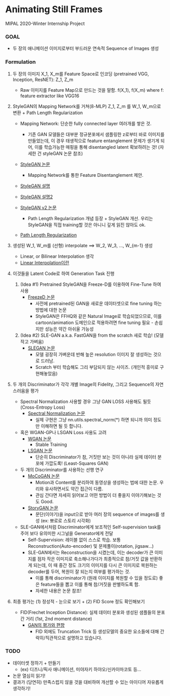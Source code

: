 # Animating Still Frames



MIPAL 2020-Winter Internship Project



### GOAL

- 두 장의 애니메이션 이미지로부터 부드러운 연속적 Sequence of Images 생성


### Formulation

1. 두 장의 이미지 X_1, X_m를 Feature Space로 인코딩 (pretrained VGG, Inception, ResNET): Z_1, Z_m

   - Raw 이미지를 Feature Map으로 만드는 것을 말함. f(X_1), f(X_m) where f: feature extractor like VGG16

2. StyleGAN의 Mapping Network를 거쳐(8-MLP) Z_1, Z_m 를 W_1, W_m으로 변환 + Path Length Regularization

   - Mapping Network: 단순한 fully connected layer 여러개를 쌓은 것. 
     - 기존 GAN 모델들은 대부분 정규분포에서 샘플링한 z로부터 바로 이미지를 만들었는데, 이 경우 태생적으로 feature entanglement 문제가 생기게 되어, 이를 학습가능한 매핑을 통해 disentangled latent 확보하려는 것! (자세한 건 styleGAN 논문 참조)

   - [StyleGAN 논문](https://arxiv.org/abs/1812.04948)
     - Mapping Network를 통한 Feature Disentanglement 제안.

   - [StyleGAN 설명](https://blog.lunit.io/2019/02/25/a-style-based-generator-architecture-for-generative-adversarial-networks/)
   - [StyleGAN 설명2](https://jayhey.github.io/deep%20learning/2019/01/16/style_based_GAN_2/)
   - [StyleGAN v2 논문](https://arxiv.org/abs/1912.04958)
     - Path Length Regularization 개념 등장 + StyleGAN 개선. 우리는 StyleGAN을 직접 training할 것은 아니니 깊게 읽진 않아도 ok.
   - [Path Length Regularization](https://paperswithcode.com/method/path-length-regularization)

3. 생성된 W_1, W_m를 (선형) interpolate ==> W_2, W_3, ..., W_{m-1} 생성

   - Linear, or Bilinear Interpolation 생각
   - [Linear Interpolation이란](https://darkpgmr.tistory.com/117)

4. 이것들을 Latent Code로 하여 Generation Task 진행

   1. (Idea #1) Pretrained StyleGAN을 Freeze-D를 이용하여 Fine-Tune 하여 사용
      - [FreezeD 논문](https://arxiv.org/abs/2002.10964)
        - 사전에 pretrained된 GAN을 새로운 데이터셋으로 fine tuning 하는 방법에 대한 논문
        - StyleGAN은 FFHQ와 같은 Natural Image로 학습되었으므로, 이를 cartoon/animation 도메인으로 적용하려면 fine tuning 필요 - 손쉽지만 성능은 약간 아쉬울 가능성
   2. (Idea #2) SLE-GAN a.k.a. FastGAN을 from the scratch 새로 학습! (모델 작고 가벼움)
      - [SLEGAN 논문](https://arxiv.org/abs/2101.04775)
        - 모델 굉장히 가벼운데 반해 높은 resolution 이미지 잘 생성하는 것으로 드러남.
        - Scratch 부터 학습해도 그리 부담되지 않는 사이즈. (개인적 흥미로 구현해놓았음)

5. 두 개의 Discriminator가 각각 개별 Image의 Fidelity, 그리고 Sequence의 자연스러움을 평가

   - Spectral Normalization 사용할 경우 그냥 GAN LOSS 사용해도 될듯(Cross-Entropy Loss)
     - [Spectral Normalization 논문](https://arxiv.org/abs/1802.05957)
       - 실제 구현은 그냥 nn.utils.spectral_norm(*) 하면 되니까 의미 정도만 이해하면 될 듯 합니다.
   - 혹은 WGAN-GP나 LSGAN Loss 사용도 고려
     - [WGAN 논문](https://arxiv.org/pdf/1704.00028.pdf)
       - Stable Training 
     - [LSGAN 논문](https://arxiv.org/abs/1611.04076)
       - 단순히 Discriminator가 참, 거짓만 보는 것이 아니라 실제 데이터 분포에 가깝도록! (Least-Squares GAN)
   - 두 개의 Discriminator를 사용하는 선행 연구
     - [MoCoGAN 논문](https://arxiv.org/abs/1707.04993)
       - Motion과 Content를 분리하여 동영상을 생성하는 법에 대한 논문. 우리와 유사하면서도 약간 접근이 다름.
       - 관심 간다면 자세히 읽어보고 어떤 방법이 더 좋을지 이야기해보는 것도 Good.
     - [StoryGAN 논문](https://arxiv.org/abs/1812.02784)
       - 문단(이야기)을 input으로 받아 여러 장의 sequence of images를 생성 (ex: 뽀로로 스토리 시각화)
   - SLE-GAN에서처럼 Discriminator에게 보조적인 Self-supervision task를 주어 보다 유의미한 시그널을 Generator에게 전달
     - Self-Supervision: 레이블 없이 스스로 학습. 보통 Reconstruction(Auto-encoder) 및 문제풀이(rotation, jigsaw...)
     - SLE-GAN에서는 Reconstruction을 시켰는데, 이는 decoder가 큰 이미지를 점차 작은 이미지로 축소해나가다가 최종적으로 참/거짓 값을 반환하게 되는데, 이 때 중간 정도 크기의 이미지를 다시 큰 이미지로 복원하는 decoder를 두어, 복원이 잘 되는지 여부를 평가하는 것.
       - 이를 통해 discriminator가 (원래 이미지를 복원할 수 있을 정도로) 좋은 feature들을 뽑고 이를 통해 참/거짓을 판별하도록 함.
       - 자세한 내용은 논문 참조!

6. 최종 평가는 (1) 정성적 - 눈으로 보기 + (2) FID Score 정도 확인해보기

   - FID(Frechet Inception Distance): 실제 데이터 분포와 생성된 샘플들의 분포간 거리 (1st, 2nd moment distance)
     - [GAN의 평가와 편향](https://velog.io/@tobigs-gm1/evaluationandbias)
       - FID 외에도 Truncation Trick 등 생성모델의 중요한 요소들에 대해 간략히/직관적으로 설명하고 있습니다.



### TODO

- 데이터셋 정하기 + 만들기
  - (ex) 디즈니/픽사 애니메이션, 미야자키 하야오/신카이마코토 등...
- 논문 열심히 읽기!
- 결과가 (당연히) 만족스럽지 않을 것을 대비하여 개선할 수 있는 아이디어 자유롭게 생각하기!
